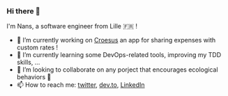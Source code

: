 ### Hi there 👋

I'm Nans, a software engineer from Lille 🇫🇷 !

- 🔭 I’m currently working on [Croesus](https://github.com/NansD/croseus) an app for sharing expenses with custom rates !
- 📖 I’m currently learning some DevOps-related tools, improving my TDD skills, ...
- 👯 I’m looking to collaborate on any porject that encourages ecological behaviors 🌱
- 📫 How to reach me: [twitter](https://twitter.com/Nansdumortier), [dev.to](https://dev.to/nans), [LinkedIn](https://www.linkedin.com/in/nans-dumortier/)


